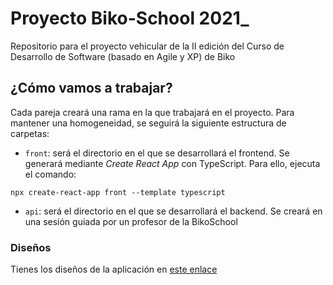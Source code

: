 # Proyecto Biko-School 2021_
Repositorio para el proyecto vehicular de la II edición del Curso de Desarrollo de Software (basado en Agile y XP) de Biko

## ¿Cómo vamos a trabajar?
Cada pareja creará una rama en la que trabajará en el proyecto. Para mantener una homogeneidad, se seguirá la siguiente estructura de carpetas:

- `front`: será el directorio en el que se desarrollará el frontend. Se generará mediante _Create React App_ con TypeScript. Para ello, ejecuta el comando: 
```
npx create-react-app front --template typescript
```

- `api`: será el directorio en el que se desarrollará el backend. Se creará en una sesión guiada por un profesor de la BikoSchool

### Diseños
Tienes los diseños de la aplicación en [este enlace](https://www.figma.com/file/JJlHcbY8OVzwLOExMihuYV/Sistema-de-dise%C3%B1o---Guifaffinity?node-id=6%3A2)
